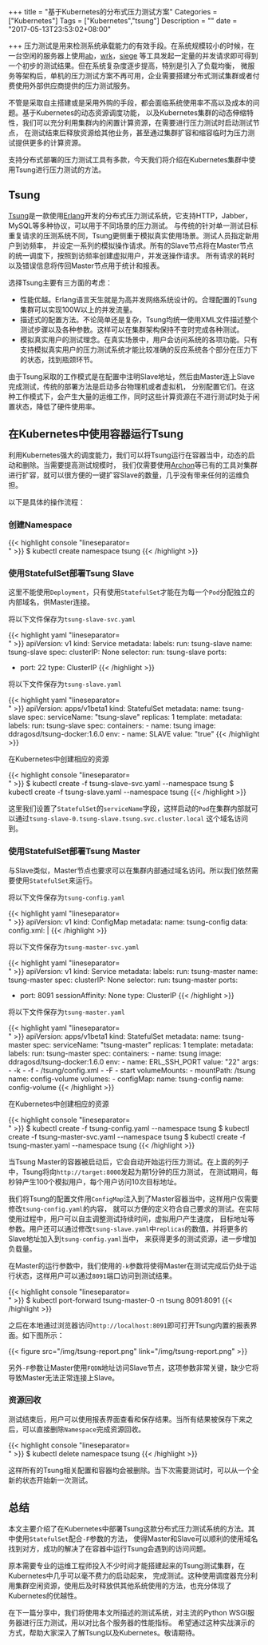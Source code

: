 +++
title = "基于Kubernetes的分布式压力测试方案"
Categories = ["Kubernetes"]
Tags = ["Kubernetes","tsung"]
Description = ""
date = "2017-05-13T23:53:02+08:00"

+++
压力测试是用来检测系统承载能力的有效手段。在系统规模较小的时候，在一台空闲的服务器上使用[ab]，[wrk]，[siege]
等工具发起一定量的并发请求即可得到一个初步的测试结果。但在系统复杂度逐步提高，特别是引入了负载均衡，
微服务等架构后，单机的压力测试方案不再可用，企业需要搭建分布式测试集群或者付费使用外部供应商提供的压力测试服务。

不管是采取自主搭建或是采用外购的手段，都会面临系统使用率不高以及成本的问题。基于Kubernetes的动态资源调度功能，
以及Kubernetes集群的动态伸缩特性，我们可以充分利用集群内的闲置计算资源，在需要进行压力测试时启动测试节点，
在测试结束后释放资源给其他业务，甚至通过集群扩容和缩容临时为压力测试提供更多的计算资源。

支持分布式部署的压力测试工具有多款，今天我们将介绍在Kubernetes集群中使用Tsung进行压力测试的方法。

## Tsung

[Tsung]是一款使用[Erlang]开发的分布式压力测试系统，它支持HTTP，Jabber，MySQL等多种协议，可以用于不同场景的压力测试。
与传统的针对单一测试目标重复请求的压测系统不同，Tsung更侧重于模拟真实使用场景。测试人员指定新用户到访频率，
并设定一系列的模拟操作请求。所有的Slave节点将在Master节点的统一调度下，按照到访频率创建虚拟用户，并发送操作请求。
所有请求的耗时以及错误信息将传回Master节点用于统计和报表。

选择Tsung主要有三方面的考虑：

- 性能优越。Erlang语言天生就是为高并发网络系统设计的。合理配置的Tsung集群可以实现100W以上的并发流量。
- 描述式的配置方法。不论简单还是复杂，Tsung均统一使用XML文件描述整个测试步骤以及各种参数。这样可以在集群架构保持不变时完成各种测试。
- 模拟真实用户的测试理念。在真实场景中，用户会访问系统的各项功能。只有支持模拟真实用户的压力测试系统才能比较准确的反应系统各个部分在压力下的状态，找到瓶颈环节。

由于Tsung采取的工作模式是在配置中注明Slave地址，然后由Master连上Slave完成测试，传统的部署方法是启动多台物理机或者虚拟机，
分别配置它们。在这种工作模式下，会产生大量的运维工作，同时这些计算资源在不进行测试时处于闲置状态，降低了硬件使用率。

## 在Kubernetes中使用容器运行Tsung

利用Kubernetes强大的调度能力，我们可以将Tsung运行在容器当中，动态的启动和删除。当需要提高测试规模时，
我们仅需要使用[Archon]等已有的工具对集群进行扩容，就可以很方便的一键扩容Slave的数量，几乎没有带来任何的运维负担。

以下是具体的操作流程：

### 创建Namespace

{{< highlight console "lineseparator=<br>" >}}
$ kubectl create namespace tsung
{{< /highlight >}}

### 使用StatefulSet部署Tsung Slave

这里不能使用`Deployment`，只有使用`StatefulSet`才能在为每一个`Pod`分配独立的内部域名，供Master连接。

将以下文件保存为`tsung-slave-svc.yaml`

{{< highlight yaml "lineseparator=<br>" >}}
apiVersion: v1
kind: Service
metadata:
  labels:
    run: tsung-slave
  name: tsung-slave
spec:
  clusterIP: None
  selector:
    run: tsung-slave
  ports:
  - port: 22
  type: ClusterIP
{{< /highlight >}}

将以下文件保存为`tsung-slave.yaml`

{{< highlight yaml "lineseparator=<br>" >}}
apiVersion: apps/v1beta1
kind: StatefulSet
metadata:
  name: tsung-slave
spec:
  serviceName: "tsung-slave"
  replicas: 1
  template:
    metadata:
      labels:
        run: tsung-slave
    spec:
      containers:
      - name: tsung
        image: ddragosd/tsung-docker:1.6.0
        env:
        - name: SLAVE
          value: "true"
{{< /highlight >}}

在Kubernetes中创建相应的资源

{{< highlight console "lineseparator=<br>" >}}
$ kubectl create -f tsung-slave-svc.yaml --namespace tsung
$ kubectl create -f tsung-slave.yaml --namespace tsung
{{< /highlight >}}

这里我们设置了`StatefulSet`的`serviceName`字段，这样启动的`Pod`在集群内部就可以通过`tsung-slave-0.tsung-slave.tsung.svc.cluster.local`
这个域名访问到。

### 使用StatefulSet部署Tsung Master

与Slave类似，Master节点也要求可以在集群内部通过域名访问。所以我们依然需要使用`StatefulSet`来运行。

将以下文件保存为`tsung-config.yaml`

{{< highlight yaml "lineseparator=<br>" >}}
apiVersion: v1
kind: ConfigMap
metadata:
  name: tsung-config
data:
  config.xml: |
    <?xml version="1.0" encoding="utf-8"?>
    <!DOCTYPE tsung SYSTEM "/usr/share/tsung/tsung-1.0.dtd" []>
    <tsung loglevel="warning">
      <clients>
        <client host="tsung-slave-0.tsung-slave.tsung.svc.cluster.local" />
      </clients>
      <servers>
        <server host="target" port="8000" type="tcp"/>
      </servers>
      <load>
        <arrivalphase phase="1" duration="1" unit="minute">
          <users arrivalrate="100" unit="second"/>
        </arrivalphase>
      </load>
    <sessions>
      <session name="es_load" weight="1" type="ts_http">
        <for from="1" to="10" incr="1" var="counter">
          <request> <http url="/" method="GET" version="1.1"></http> </request>
        </for>
      </session>
    </sessions>
    </tsung>
{{< /highlight >}}

将以下文件保存为`tsung-master-svc.yaml`

{{< highlight yaml "lineseparator=<br>" >}}
apiVersion: v1
kind: Service
metadata:
  labels:
    run: tsung-master
  name: tsung-master
spec:
  clusterIP: None
  selector:
    run: tsung-master
  ports:
  - port: 8091
  sessionAffinity: None
  type: ClusterIP
{{< /highlight >}}

将以下文件保存为`tsung-master.yaml`

{{< highlight yaml "lineseparator=<br>" >}}
apiVersion: apps/v1beta1
kind: StatefulSet
metadata:
  name: tsung-master
spec:
  serviceName: "tsung-master"
  replicas: 1
  template:
    metadata:
      labels:
        run: tsung-master
    spec:
      containers:
      - name: tsung
        image: ddragosd/tsung-docker:1.6.0
        env:
        - name: ERL_SSH_PORT
          value: "22"
        args:
        - -k
        - -f
        - /tsung/config.xml
        - -F
        - start
        volumeMounts:
        - mountPath: /tsung
          name: config-volume
      volumes:
      - configMap:
          name: tsung-config
        name: config-volume
{{< /highlight >}}

在Kubernetes中创建相应的资源

{{< highlight console "lineseparator=<br>" >}}
$ kubectl create -f tsung-config.yaml --namespace tsung
$ kubectl create -f tsung-master-svc.yaml --namespace tsung
$ kubectl create -f tsung-master.yaml --namespace tsung
{{< /highlight >}}

当Tsung Master的容器被启动后，它会自动开始运行压力测试。在上面的列子中，Tsung将向`http://target:8000`发起为期1分钟的压力测试，
在测试期间，每秒钟产生100个模拟用户，每个用户访问10次目标地址。

我们将Tsung的配置文件用`ConfigMap`注入到了Master容器当中，这样用户仅需要修改`tsung-config.yaml`的内容，
就可以方便的定义符合自己要求的测试。在实际使用过程中，用户可以自主调整测试持续时间，虚拟用户产生速度，
目标地址等参数。用户还可以通过修改`tsung-slave.yaml`中`replicas`的数值，并将更多的Slave地址加入到`tsung-config.yaml`当中，
来获得更多的测试资源，进一步增加负载量。

在Master的运行参数中，我们使用的`-k`参数将使得Master在测试完成后仍处于运行状态，这样用户可以通过`8091`端口访问到测试结果。

{{< highlight console "lineseparator=<br>" >}}
$ kubectl port-forward tsung-master-0 -n tsung 8091:8091
{{< /highlight >}}

之后在本地通过浏览器访问`http://localhost:8091`即可打开Tsung内置的报表界面。如下图所示：

{{< figure src="/img/tsung-report.png" link="/img/tsung-report.png" >}}

另外`-F`参数让Master使用`FQDN`地址访问Slave节点，这项参数非常关键，缺少它将导致Master无法正常连接上Slave。

### 资源回收

测试结束后，用户可以使用报表界面查看和保存结果。当所有结果被保存下来之后，可以直接删除`Namespace`完成资源回收。

{{< highlight console "lineseparator=<br>" >}}
$ kubectl delete namespace tsung
{{< /highlight >}}

这样所有的Tsung相关配置和容器均会被删除。当下次需要测试时，可以从一个全新的状态开始新一次测试。

## 总结

本文主要介绍了在Kubernetes中部署Tsung这款分布式压力测试系统的方法。其中使用`StatefulSet`配合`-F`参数的方法，
使得Master和Slave可以顺利的使用域名找到对方，成功的解决了在容器中运行Tsung会遇到的访问问题。

原本需要专业的运维工程师投入不少时间才能搭建起来的Tsung测试集群，在Kubernetes中几乎可以毫不费力的启动起来，
完成测试。这种使用调度器充分利用集群空闲资源，使用后及时释放供其他系统使用的方法，也充分体现了Kubernetes的优越性。

在下一篇分享中，我们将使用本文所描述的测试系统，对主流的Python WSGI服务器进行压力测试，用以对比各个服务器的性能指标。
希望通过这种实战演示的方式，帮助大家深入了解Tsung以及Kubernetes。敬请期待。

[ab]: https://httpd.apache.org/docs/2.4/programs/ab.html
[wrk]: https://github.com/wg/wrk
[siege]: https://github.com/JoeDog/siege
[Tsung]: http://tsung.erlang-projects.org/
[Erlang]: https://www.erlang.org/
[Archon]: https://github.com/kubeup/archon
